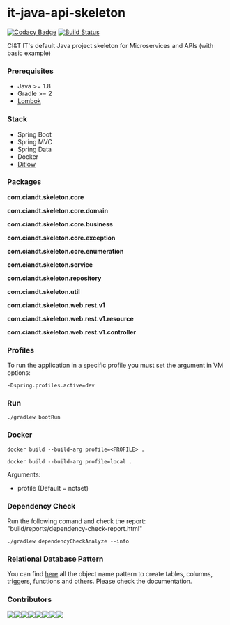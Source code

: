 # it-java-api-skeleton

[![Codacy Badge](https://api.codacy.com/project/badge/Grade/d74b7535bb984aa8a82c9aa4aab167f7)](https://app.codacy.com/app/marcosvidolin/it-java-api-skeleton?utm_source=github.com&utm_medium=referral&utm_content=ciandt-dev/it-java-api-skeleton&utm_campaign=Badge_Grade_Dashboard)
[![Build Status](https://travis-ci.org/ciandt-dev/it-java-api-skeleton.svg?branch=master)](https://travis-ci.org/ciandt-dev/it-java-api-skeleton)

CI&amp;T IT's default Java project skeleton for Microservices and APIs (with basic example)

### Prerequisites

- Java >= 1.8
- Gradle >= 2
- [Lombok](https://projectlombok.org/download.html)

### Stack

- Spring Boot
- Spring MVC
- Spring Data
- Docker
- [Ditiow](https://github.com/marcosvidolin/ditiow)

### Packages

**com.ciandt.skeleton.core**

**com.ciandt.skeleton.core.domain**

**com.ciandt.skeleton.core.business**

**com.ciandt.skeleton.core.exception**

**com.ciandt.skeleton.core.enumeration**


**com.ciandt.skeleton.service**

**com.ciandt.skeleton.repository**

**com.ciandt.skeleton.util**


**com.ciandt.skeleton.web.rest.v1**

**com.ciandt.skeleton.web.rest.v1.resource**

**com.ciandt.skeleton.web.rest.v1.controller**



### Profiles

To run the application in a specific profile you must set the argument in VM options:
```shell
-Dspring.profiles.active=dev
```

### Run

```
./gradlew bootRun
```

### Docker
```shell
docker build --build-arg profile=<PROFILE> .
```
```shell
docker build --build-arg profile=local .
```
Arguments:
* profile (Default = notset)


### Dependency Check
Run the following comand and check the report: "build/reports/dependency-check-report.html"

```shell~~~~
./gradlew dependencyCheckAnalyze --info
```

### Relational Database Pattern

You can find [here](DATABASE_PATTERN.md) all the object name pattern to create tables, columns, triggers, functions and others. 
Please check the documentation.

### Contributors
[![](https://sourcerer.io/fame/marcosvidolin/ciandt-dev/it-java-api-skeleton/images/0)](https://sourcerer.io/fame/marcosvidolin/ciandt-dev/it-java-api-skeleton/links/0)[![](https://sourcerer.io/fame/marcosvidolin/ciandt-dev/it-java-api-skeleton/images/1)](https://sourcerer.io/fame/marcosvidolin/ciandt-dev/it-java-api-skeleton/links/1)[![](https://sourcerer.io/fame/marcosvidolin/ciandt-dev/it-java-api-skeleton/images/2)](https://sourcerer.io/fame/marcosvidolin/ciandt-dev/it-java-api-skeleton/links/2)[![](https://sourcerer.io/fame/marcosvidolin/ciandt-dev/it-java-api-skeleton/images/3)](https://sourcerer.io/fame/marcosvidolin/ciandt-dev/it-java-api-skeleton/links/3)[![](https://sourcerer.io/fame/marcosvidolin/ciandt-dev/it-java-api-skeleton/images/4)](https://sourcerer.io/fame/marcosvidolin/ciandt-dev/it-java-api-skeleton/links/4)[![](https://sourcerer.io/fame/marcosvidolin/ciandt-dev/it-java-api-skeleton/images/5)](https://sourcerer.io/fame/marcosvidolin/ciandt-dev/it-java-api-skeleton/links/5)[![](https://sourcerer.io/fame/marcosvidolin/ciandt-dev/it-java-api-skeleton/images/6)](https://sourcerer.io/fame/marcosvidolin/ciandt-dev/it-java-api-skeleton/links/6)[![](https://sourcerer.io/fame/marcosvidolin/ciandt-dev/it-java-api-skeleton/images/7)](https://sourcerer.io/fame/marcosvidolin/ciandt-dev/it-java-api-skeleton/links/7)
